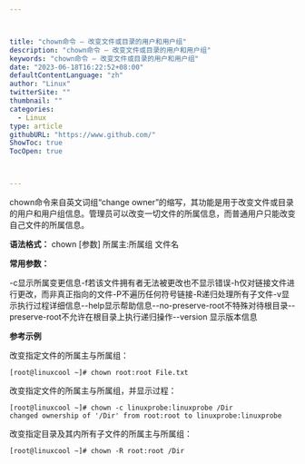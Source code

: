 ```yaml
---



title: "chown命令 – 改变文件或目录的用户和用户组"
description: "chown命令 – 改变文件或目录的用户和用户组"
keywords: "chown命令 – 改变文件或目录的用户和用户组"
date: "2023-06-18T16:22:52+08:00"
defaultContentLanguage: "zh"
author: "Linux"
twitterSite: ""
thumbnail: ""
categories:
  - Linux
type: article
githubURL: "https://www.github.com/"
ShowToc: true
TocOpen: true



---
```


chown命令来自英文词组“change owner”的缩写，其功能是用于改变文件或目录的用户和用户组信息。管理员可以改变一切文件的所属信息，而普通用户只能改变自己文件的所属信息。

**语法格式：** chown [参数] 所属主:所属组 文件名

**常用参数：**

-c显示所属变更信息-f若该文件拥有者无法被更改也不显示错误-h仅对链接文件进行更改，而非真正指向的文件-P不遍历任何符号链接-R递归处理所有子文件-v显示执行过程详细信息--help显示帮助信息--no-preserve-root不特殊对待根目录--preserve-root不允许在根目录上执行递归操作--version 显示版本信息

**参考示例**

改变指定文件的所属主与所属组：

```
[root@linuxcool ~]# chown root:root File.txt
```

改变指定文件的所属主与所属组，并显示过程：

```
[root@linuxcool ~]# chown -c linuxprobe:linuxprobe /Dir
changed ownership of '/Dir' from root:root to linuxprobe:linuxprobe
```

改变指定目录及其内所有子文件的所属主与所属组：

```
[root@linuxcool ~]# chown -R root:root /Dir
```